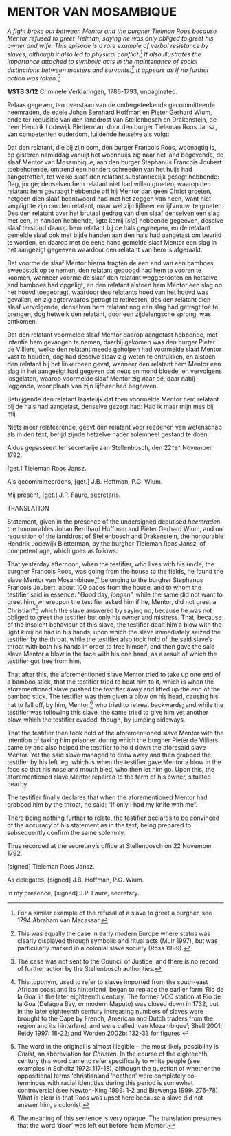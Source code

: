 # MENTOR VAN MOSAMBIQUE

*A fight broke out between Mentor and the burgher Tielman Roos because Mentor refused to greet Tielman, saying he was only obliged to greet his owner and wife. This episode is a rare example of verbal resistance by slaves, although it also led to physical conflict.[^1] It also illustrates the importance attached to symbolic acts in the maintenance of social distinctions between masters and servants.[^2] It appears as if no further action was taken.[^3]*

**1/STB 3/12** Criminele Verklaringen, 1786-1793, unpaginated.

Relaas gegeven, ten overstaan van de ondergeteekende gecommitteerde heemraden, de edele Johan Bernhard Hoffman en Pieter Gerhard Wium, ende ter requisitie van den landdrost van Stellenbosch en Drakenstein, de heer Hendrik Lodewijk Bletterman, door den burger Tieleman Roos Jansz, van competenten ouderdom, luijdende hetselve als volgt:

Dat den relatant, die bij zijn oom, den burger Francois Roos, woonagtig is, op gisteren namiddag vanuijt het woonhuijs zig naar het land begevende, de slaaf Mentor van Mosambique, aan den burger Stephanus Francois Joubert toebehorende, omtrend een hondert schreeden van het huijs had aangetroffen, tot welke slaaf den relatant substantieelijk gesegt hebbende: Dag, jonge; denselven hem relatant niet had willen groeten, waarop den relatant hem gevraagt hebbende off hij Mentor dan geen Christ groeten, hetgeen dien slaaf beantwoord had met het zeggen van neen, want niet verpligt te zijn om den relatant, maar wel zijn lijfheer en lijfvrouw, te groeten. Des den relatant over het brutaal gedrag van dien slaaf denselven een slag met een, in handen hebbende, ligte kerrij \[*sic*\] hebbende gegeeven, deselve slaaf terstond daarop hem relatant bij de hals gegreepen, en de relatant gemelde slaaf ook met bijde handen aan den hals had aangetast om bevrijd te worden, en daarop met de eene hand gemelde slaaf Mentor een slag in het aangezigt gegeeven waardoor den relatant van hem is afgeraakt.

Dat voormelde slaaf Mentor hierna tragten de een end van een bamboes sweepstok op te nemen, den relatant gepoogd had hem te vooren te koomen, wanneer voormelde slaaf den relatant weggestooten en hetselve end bamboes had opgeligt, en den relatant alstoen hem Mentor een slag op het hoovd toegebragt, waardoor des relatants hoed van het hoovd was gevallen, en zig agterwaards getragt te retireeren, des den relatant dien slaaf vervolgende, denselven hem relatant nog een slag had getragt toe te brengen, dog hetwelk den relatant, door een zijdelengsche sprong, was ontkomen.

Dat den relatant voormelde slaaf Mentor daarop aangetast hebbende, met intentie hem gevangen te nemen, daarbij gekomen was den burger Pieter de Villiers, welke den relatant meede geholpen had voormelde slaaf Mentor vast te houden, dog had deselve slaav zig weten te ontrukken, en alstoen den relatant bij het linkerbeen gevat, wanneer den relatant hem Mentor een slag in het aangesigt had gegeven dat neus en mond bloede, en vervolgens losgelaten, waarop voormelde slaaf Mentor zig naar de, daar nabij leggende, woonplaats van zijn lijfheer had begeeven.

Betuijgende den relatant laastelijk dat toen voormelde Mentor hem relatant bij de hals had aangetast, denselve gezegt had: Had ik maar mijn mes bij mij.

Niets meer relateerende, geevt den relatant voor reedenen van wetenschap als in den text, berijd zijnde hetzelve nader solemneel gestand te doen.

Aldus gepasseert ter secretarije aan Stellenbosch, den 22^e^ November 1792.

\[get.\] Tieleman Roos Jansz.

Als gecommitteerdens, \[get.\] J.B. Hoffman, P.G. Wium.

Mij present, \[get.\] J.P. Faure, secretaris.

TRANSLATION

Statement, given in the presence of the undersigned deputised *heemraden*, the honourables Johan Bernhard Hoffman and Pieter Gerhard Wium, and on requisition of the landdrost of Stellenbosch and Drakenstein, the honourable Hendrik Lodewijk Bletterman, by the burgher Tieleman Roos Jansz, of competent age, which goes as follows:

That yesterday afternoon, when the testifier, who lives with his uncle, the burgher Francois Roos, was going from the house to the fields, he found the slave Mentor van Mosambique,[^4] belonging to the burgher Stephanus Francois Joubert, about 100 paces from the house, and to whom the testifier said in essence: “Good day, *jongen*”, while the same did not want to greet him, whereupon the testifier asked him if he, Mentor, did not greet a Christian?[^5] which the slave answered by saying no, because he was not obliged to greet the testifier but only his owner and mistress. That, because of the insolent behaviour of this slave, the testifier dealt him a blow with the light *kirrij* he had in his hands, upon which the slave immediately seized the testifier by the throat, while the testifier also took hold of the said slave’s throat with both his hands in order to free himself, and then gave the said slave Mentor a blow in the face with his one hand, as a result of which the testifier got free from him.

That after this, the aforementioned slave Mentor tried to take up one end of a bamboo stick, that the testifier tried to beat him to it, which is when the aforementioned slave pushed the testifier away and lifted up the end of the bamboo stick. The testifier was then given a blow on his head, causing his hat to fall off, by him, Mentor,[^6] who tried to retreat backwards; and while the testifier was following this slave, the same tried to give him yet another blow, which the testifier evaded, though, by jumping sideways.

That the testifier then took hold of the aforementioned slave Mentor with the intention of taking him prisoner, during which the burgher Pieter de Villiers came by and also helped the testifier to hold down the aforesaid slave Mentor. Yet the said slave managed to draw away and then grabbed the testifier by his left leg, which is when the testifier gave Mentor a blow in the face so that his nose and mouth bled, who then let him go. Upon this, the aforementioned slave Mentor repaired to the farm of his owner, situated nearby.

The testifier finally declares that when the aforementioned Mentor had grabbed him by the throat, he said: “If only I had my knife with me”.

There being nothing further to relate, the testifier declares to be convinced of the accuracy of his statement as in the text, being prepared to subsequently confirm the same solemnly.

Thus recorded at the secretary’s office at Stellenbosch on 22 November 1792.

\[signed\] Tieleman Roos Jansz.

As delegates, \[signed\] J.B. Hoffman, P.G. Wium.

In my presence, \[signed\] J.P. Faure, secretary.

[^1]: For a similar example of the refusal of a slave to greet a burgher, see 1794 Abraham van Macassar.

[^2]: This was equally the case in early modern Europe where status was clearly displayed through symbolic and ritual acts (Muir 1997), but was particularly marked in a colonial slave society (Ross 1999). 

[^3]: The case was not sent to the Council of Justice, and there is no record of further action by the Stellenbosch authorities.

[^4]:  This toponym, used to refer to slaves imported from the south-east African coast and its hinterland, began to replace the earlier form ‘Rio de la Goa’ in the later eighteenth century. The former VOC station at Rio de la Goa (Delagoa Bay, or modern Maputo) was closed down in 1732, but in the later eighteenth century increasing numbers of slaves were brought to the Cape by French, American and Dutch traders from the region and its hinterland, and were called ‘van Mozambique’; Shell 2001; Reidy 1997: 18-22; and Worden 2002b: 132-33 for figures.

[^5]:  The word in the original is almost illegible – the most likely possibility is *Christ*, an abbreviation for *Christen*. In the course of the eighteenth century this word came to refer specifically to white people (see examples in Scholtz 1972: 117-18), although the question of whether the oppositional terms ‘christian’and ‘heathen’ were completely co-terminous with racial identities during this period is somewhat controversial (see Newton-King 1999: 1-2 and Biewenga 1999: 276-78). What is clear is that Roos was upset here because a slave did not answer him, a colonist.

[^6]:  The meaning of this sentence is very opaque. The translation presumes that the word ‘door’ was left out before ‘hem Mentor’. 